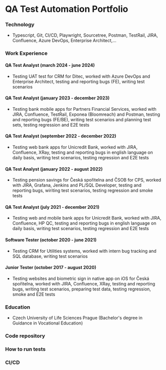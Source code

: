 # QA Test Automation Portfolio

### Technology
- Typescript, Git, CI/CD, Playwright, Sourcetree, Postman, TestRail, JIRA, Confluence, Azure DevOps, Enterprise Architect,...

### Work Experience
#### QA Test Analyst (march 2024 - june 2024)
- Testing UAT test for CRM for Ditec, worked with Azure DevOps and Enterprise Architect, testing and reporting bugs (FE), writing test scenarios

#### QA Test Analyst (january 2023 - december 2023)
- Testing bank mobile apps for Partners Financial Services, worked with JIRA, Confluence, TestRail, Exponea (Bloomreach) and Postman, testing and reporting bugs (FE/BE), writing test scenarios and planning test sets, testing regression and E2E tests

#### QA Test Analyst (september 2022 - december 2022)
- Testing web bank apps for Unicredit Bank, worked with JIRA, Confluence, XRay, testing and reporting bugs in english language on daily basis, writing test scenarios, testing regression and E2E tests

#### QA Test Analyst (january 2022 - august 2022)
- Testing pension savings for Česká spořitelna and ČSOB for CPS, worked with JIRA, Grafana, Jenkins and PL/SQL Developer, testing and reporting bugs, wiriting test scenarios, testing regression and smoke tests

#### QA Test Analyst (july 2021 - december 2021)
- Testing web and mobile bank apps for Unicredit Bank, worked with JIRA, Confluence, HP QC, testing and reporting bugs in english language on daily basis, writing test scenarios, testing regression and E2E tests

#### Software Tester (october 2020 - june 2021)
- Testing CRM for Utilities systems, worked with intern bug tracking and SQL database, writing test scenarios

#### Junior Tester (october 2017 - august 2020)
- Testing websites and biometric sign in native app on iOS for Česká spořitelna, worked with JIRA, Confluence, XRay, testing and reporting bugs, writing test scenarios, preparing test data, testing regression, smoke and E2E tests 


### Education
- Czech University of Life Sciences Prague (Bachelor's degree in Guidance in Vocational Education)

### Code repository

### How to run tests

### CI/CD
